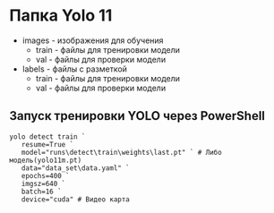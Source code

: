 # Папка Yolo 11
- images - изображения для обучения 
    - train - файлы для тренировки модели
    - val - файлы для проверки модели
- labels - файлы с разметкой 
    - train - файлы для тренировки модели
    - val - файлы для проверки модели


## Запуск тренировки YOLO через PowerShell
```
yolo detect train `
   resume=True `
   model="runs\detect\train\weights\last.pt" ` # Либо модель(yolo11m.pt)
   data="data_set\data.yaml" `
   epochs=400 `
   imgsz=640 `
   batch=16 `
   device="cuda" # Видео карта
```